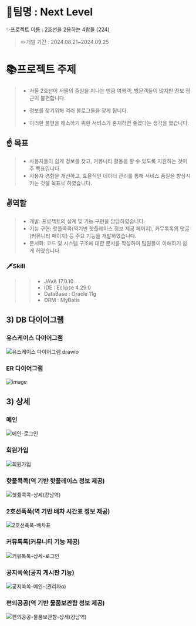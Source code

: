 # 🔗팀명 : Next Level 
  ✨프로젝트 이름 : 2호선을 2용하는 4람들 (224)
  >✏️개발 기간 : 2024.08.21~2024.09.25

# 📚프로젝트 주제
> - 서울 2호선이 서울의 중심을 지나는 만큼 여행객, 방문객들이 많지만 정보 접근이 불편합니다.
>
> - 정보를 찾기위해 여러 블로그들을 찾게 됩니다.
>
> - 이러한 불편을 해소하기 위한 서비스가 존재하면 좋겠다는 생각을 했습니다.
>
 ## ☝️ 목표
> - 사용자들이 쉽게 정보를 찾고, 커뮤니티 활동을 할 수 있도록 지원하는 것이 주 목표입니다.
> - 사용자 경험을 개선하고, 효율적인 데이터 관리를 통해 서비스 품질을 향상시키는 것을 목표로 하였습니다.
>
 ## ✌️역할
> - 개발: 프로젝트의 설계 및 기능 구현을 담당하였습니다.
> - 기능 구현: 핫플콕콕(역기반 핫플레이스 정보 제공 페이지), 커뮤톡톡의 댓글(커뮤니티 페이지) 등 주요 기능을 개발하였습니다.
> - 문서화: 코드 및 시스템 구조에 대한 문서를 작성하여 팀원들이 이해하기 쉽게 하였습니다.
>

> 
 ### 🗡Skill
>> - JAVA 17.0.10
>> - IDE : Eclipse 4.29.0
>> - DataBase : Oracle 11g
>> - ORM : MyBatis


## 3) DB 다이어그램
### 유스케이스 다이어그램
![유스케이스 다이어그램 drawio](https://github.com/user-attachments/assets/0f3217aa-23b8-4f22-87fa-da33a7fe6c3a)

### ER 다이어그램
![image](https://github.com/user-attachments/assets/aecf14a9-4da5-4e32-b503-d9c814dc4939)

>
## 3) 상세
### 메인
![메인-로그인](https://github.com/user-attachments/assets/18fe98f3-09f1-48e8-8021-8be146ac52bb)
### 회원가입
![회원가입](https://github.com/user-attachments/assets/54909ec1-feeb-4e2f-9dd8-92bde98c1a28)
### 핫플콕콕(역 기반 핫플레이스 정보 제공)
![핫플콕콕-상세(강남역)](https://github.com/user-attachments/assets/c1b2bc92-9d88-48a5-b7ff-20f88acac9ce)
### 2호선폭폭(역 기반 배차 시간표 정보 제공)
![2호선폭폭-배차표](https://github.com/user-attachments/assets/c19b8caf-4a10-4c15-9138-f93748b56c8a)
### 커뮤톡톡(커뮤니티 기능 제공)
![커뮤톡톡-상세-로그인](https://github.com/user-attachments/assets/a87f9f3b-5277-4f3e-83f2-375b4a743f8d)
### 공지쏙쏙(공지 게시판 기능)
![공지쏙쏙-메인-(관리자o)](https://github.com/user-attachments/assets/8b61bb53-43fc-4962-ad7f-f3a2b60010a7)
### 편의공공(역 기반 물품보관함 정보 제공)
![편의공공-물품보관함-상세(강남역)](https://github.com/user-attachments/assets/a47959ca-552b-4549-a724-3bc901e0bbe6)
